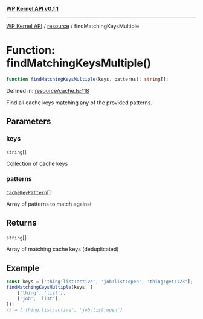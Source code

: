 [**WP Kernel API v0.1.1**](../../README.md)

---

[WP Kernel API](../../README.md) / [resource](../README.md) / findMatchingKeysMultiple

# Function: findMatchingKeysMultiple()

```ts
function findMatchingKeysMultiple(keys, patterns): string[];
```

Defined in: [resource/cache.ts:118](https://github.com/theGeekist/wp-kernel/blob/main/packages/kernel/src/resource/cache.ts#L118)

Find all cache keys matching any of the provided patterns.

## Parameters

### keys

`string`[]

Collection of cache keys

### patterns

[`CacheKeyPattern`](../type-aliases/CacheKeyPattern.md)[]

Array of patterns to match against

## Returns

`string`[]

Array of matching cache keys (deduplicated)

## Example

```ts
const keys = ['thing:list:active', 'job:list:open', 'thing:get:123'];
findMatchingKeysMultiple(keys, [
	['thing', 'list'],
	['job', 'list'],
]);
// → ['thing:list:active', 'job:list:open']
```
